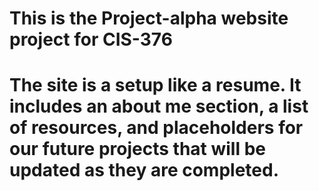 # This is the Project-alpha website project for CIS-376
# The site is a setup like a resume. It includes an about me section, a list of resources, and placeholders for our future projects that will be updated as they are completed.
